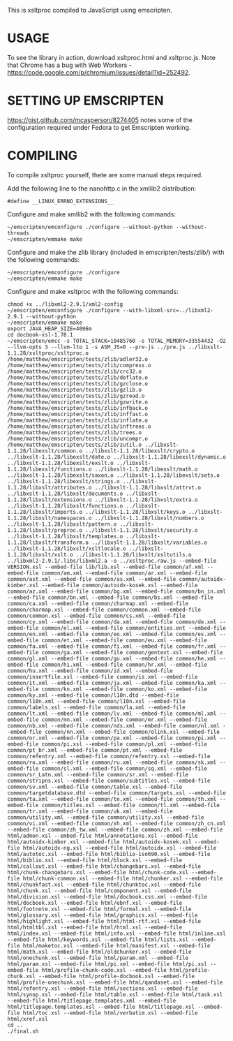 This is xsltproc compiled to JavaScript using emscripten.

USAGE
=====

To see the library in action, download xsltproc.html and xsltproc.js. Note that Chrome has a bug with Web Workers - https://code.google.com/p/chromium/issues/detail?id=252492.

SETTING UP EMSCRIPTEN
=====================
https://gist.github.com/mcasperson/8274405 notes some of the configuration required under Fedora to get Emscripten working.

COMPILING
=========

To compile xsltproc yourself, thete are some manual steps required.

Add the following line to the nanohttp.c in the xmllib2 distribution:

    #define __LINUX_ERRNO_EXTENSIONS__

Configure and make xmllib2 with the following commands:

    ~/emscripten/emconfigure ./configure --without-python --without-threads
    ~/emscripten/emmake make

Configure and make the zlib library (included in emscripten/tests/zlib/) with the following commands:

    ~/emscripten/emconfigure ./configure
    ~/emscripten/emmake make

Configure and make xsltproc with the following commands:

    chmod +x ../libxml2-2.9.1/xml2-config
    ~/emscripten/emconfigure ./configure --with-libxml-src=../libxml2-2.9.1 --without-python
    ~/emscripten/emmake make
	export JAVA_HEAP_SIZE=4096m
	cd docbook-xsl-1.78.1
	~/emscripten/emcc -s TOTAL_STACK=10485760 -s TOTAL_MEMORY=33554432 -O2 --llvm-opts 3 --llvm-lto 1 -s ASM_JS=0 --pre-js ../pre.js ../libxslt-1.1.28/xsltproc/xsltproc.o /home/matthew/emscripten/tests/zlib/adler32.o /home/matthew/emscripten/tests/zlib/compress.o /home/matthew/emscripten/tests/zlib/crc32.o /home/matthew/emscripten/tests/zlib/deflate.o /home/matthew/emscripten/tests/zlib/gzclose.o /home/matthew/emscripten/tests/zlib/gzlib.o /home/matthew/emscripten/tests/zlib/gzread.o /home/matthew/emscripten/tests/zlib/gzwrite.o /home/matthew/emscripten/tests/zlib/infback.o /home/matthew/emscripten/tests/zlib/inffast.o /home/matthew/emscripten/tests/zlib/inflate.o /home/matthew/emscripten/tests/zlib/inftrees.o /home/matthew/emscripten/tests/zlib/trees.o /home/matthew/emscripten/tests/zlib/uncompr.o /home/matthew/emscripten/tests/zlib/zutil.o ../libxslt-1.1.28/libexslt/common.o ../libxslt-1.1.28/libexslt/crypto.o ../libxslt-1.1.28/libexslt/date.o ../libxslt-1.1.28/libexslt/dynamic.o ../libxslt-1.1.28/libexslt/exslt.o ../libxslt-1.1.28/libexslt/functions.o ../libxslt-1.1.28/libexslt/math.o ../libxslt-1.1.28/libexslt/saxon.o ../libxslt-1.1.28/libexslt/sets.o ../libxslt-1.1.28/libexslt/strings.o ../libxslt-1.1.28/libxslt/attributes.o ../libxslt-1.1.28/libxslt/attrvt.o ../libxslt-1.1.28/libxslt/documents.o ../libxslt-1.1.28/libxslt/extensions.o ../libxslt-1.1.28/libxslt/extra.o ../libxslt-1.1.28/libxslt/functions.o ../libxslt-1.1.28/libxslt/imports.o ../libxslt-1.1.28/libxslt/keys.o ../libxslt-1.1.28/libxslt/namespaces.o ../libxslt-1.1.28/libxslt/numbers.o ../libxslt-1.1.28/libxslt/pattern.o ../libxslt-1.1.28/libxslt/preproc.o ../libxslt-1.1.28/libxslt/security.o ../libxslt-1.1.28/libxslt/templates.o ../libxslt-1.1.28/libxslt/transform.o ../libxslt-1.1.28/libxslt/variables.o ../libxslt-1.1.28/libxslt/xsltlocale.o ../libxslt-1.1.28/libxslt/xslt.o ../libxslt-1.1.28/libxslt/xsltutils.o ../libxml2-2.9.1/.libs/libxml2.a -o ../xsltproc.raw.js --embed-file VERSION.xsl --embed-file lib/lib.xsl --embed-file common/af.xml --embed-file common/am.xml --embed-file common/ar.xml --embed-file common/ast.xml --embed-file common/as.xml --embed-file common/autoidx-kimber.xsl --embed-file common/autoidx-kosek.xsl --embed-file common/az.xml --embed-file common/bg.xml --embed-file common/bn_in.xml --embed-file common/bn.xml --embed-file common/bs.xml --embed-file common/ca.xml --embed-file common/charmap.xml --embed-file common/charmap.xsl --embed-file common/common.xml --embed-file common/common.xsl --embed-file common/cs.xml --embed-file common/cy.xml --embed-file common/da.xml --embed-file common/de.xml --embed-file common/el.xml --embed-file common/entities.ent --embed-file common/en.xml --embed-file common/eo.xml --embed-file common/es.xml --embed-file common/et.xml --embed-file common/eu.xml --embed-file common/fa.xml --embed-file common/fi.xml --embed-file common/fr.xml --embed-file common/ga.xml --embed-file common/gentext.xsl --embed-file common/gl.xml --embed-file common/gu.xml --embed-file common/he.xml --embed-file common/hi.xml --embed-file common/hr.xml --embed-file common/hu.xml --embed-file common/id.xml --embed-file common/insertfile.xsl --embed-file common/is.xml --embed-file common/it.xml --embed-file common/ja.xml --embed-file common/ka.xml --embed-file common/kn.xml --embed-file common/ko.xml --embed-file common/ky.xml --embed-file common/l10n.dtd --embed-file common/l10n.xml --embed-file common/l10n.xsl --embed-file common/labels.xsl --embed-file common/la.xml --embed-file common/lt.xml --embed-file common/lv.xml --embed-file common/ml.xml --embed-file common/mn.xml --embed-file common/mr.xml --embed-file common/nb.xml --embed-file common/nds.xml --embed-file common/nl.xml --embed-file common/nn.xml --embed-file common/olink.xsl --embed-file common/or.xml --embed-file common/pa.xml --embed-file common/pi.xml --embed-file common/pi.xsl --embed-file common/pl.xml --embed-file common/pt_br.xml --embed-file common/pt.xml --embed-file common/refentry.xml --embed-file common/refentry.xsl --embed-file common/ro.xml --embed-file common/ru.xml --embed-file common/sk.xml --embed-file common/sl.xml --embed-file common/sq.xml --embed-file common/sr_Latn.xml --embed-file common/sr.xml --embed-file common/stripns.xsl --embed-file common/subtitles.xsl --embed-file common/sv.xml --embed-file common/table.xsl --embed-file common/targetdatabase.dtd --embed-file common/targets.xsl --embed-file common/ta.xml --embed-file common/te.xml --embed-file common/th.xml --embed-file common/titles.xsl --embed-file common/tl.xml --embed-file common/tr.xml --embed-file common/uk.xml --embed-file common/utility.xml --embed-file common/utility.xsl --embed-file common/vi.xml --embed-file common/xh.xml --embed-file common/zh_cn.xml --embed-file common/zh_tw.xml --embed-file common/zh.xml --embed-file html/admon.xsl --embed-file html/annotations.xsl --embed-file html/autoidx-kimber.xsl --embed-file html/autoidx-kosek.xsl --embed-file html/autoidx-ng.xsl --embed-file html/autoidx.xsl --embed-file html/autotoc.xsl --embed-file html/biblio-iso690.xsl --embed-file html/biblio.xsl --embed-file html/block.xsl --embed-file html/callout.xsl --embed-file html/changebars.xsl --embed-file html/chunk-changebars.xsl --embed-file html/chunk-code.xsl --embed-file html/chunk-common.xsl --embed-file html/chunker.xsl --embed-file html/chunkfast.xsl --embed-file html/chunktoc.xsl --embed-file html/chunk.xsl --embed-file html/component.xsl --embed-file html/division.xsl --embed-file html/docbook.css.xml --embed-file html/docbook.xsl --embed-file html/ebnf.xsl --embed-file html/footnote.xsl --embed-file html/formal.xsl --embed-file html/glossary.xsl --embed-file html/graphics.xsl --embed-file html/highlight.xsl --embed-file html/html-rtf.xsl --embed-file html/htmltbl.xsl --embed-file html/html.xsl --embed-file html/index.xsl --embed-file html/info.xsl --embed-file html/inline.xsl --embed-file html/keywords.xsl --embed-file html/lists.xsl --embed-file html/maketoc.xsl --embed-file html/manifest.xsl --embed-file html/math.xsl --embed-file html/oldchunker.xsl --embed-file html/onechunk.xsl --embed-file html/param.xml --embed-file html/param.xsl --embed-file html/pi.xml --embed-file html/pi.xsl --embed-file html/profile-chunk-code.xsl --embed-file html/profile-chunk.xsl --embed-file html/profile-docbook.xsl --embed-file html/profile-onechunk.xsl --embed-file html/qandaset.xsl --embed-file html/refentry.xsl --embed-file html/sections.xsl --embed-file html/synop.xsl --embed-file html/table.xsl --embed-file html/task.xsl --embed-file html/titlepage.templates.xml --embed-file html/titlepage.templates.xsl --embed-file html/titlepage.xsl --embed-file html/toc.xsl --embed-file html/verbatim.xsl --embed-file html/xref.xsl
	cd ..
	./final.sh
